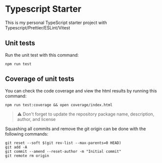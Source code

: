 # Typescript Starter

This is my personal TypeScript starter project with Typescript/Prettier/ESLint/Vitest

## Unit tests

Run the unit test with this command:

```shell
npm run test
```

## Coverage of unit tests

You can check the code coverage and view the html results by running this command:

```shell
npm run test:coverage && open coverage/index.html

```

> ⚠️ Don't forget to update the repository package name, description, author, and license

Squashing all commits and remove the git origin can be done with the following commands:

```shell
git reset --soft $(git rev-list --max-parents=0 HEAD)
git add -A
git commit --amend --reset-author -m "Initial commit"
git remote rm origin
```
